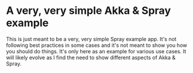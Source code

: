 # A very, very simple Akka & Spray example

This is just meant to be a very, very simple Spray example app. It's not following best practices in some cases and it's
not meant to show you how you should do things. It's only here as an example for various use cases. It will likely 
evolve as I find the need to show different aspects of Akka & Spray.
